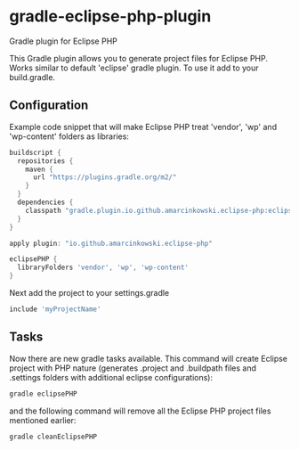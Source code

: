 # gradle-eclipse-php-plugin
Gradle plugin for Eclipse PHP

This Gradle plugin allows you to generate project files for Eclipse PHP. Works similar to default 'eclipse' gradle plugin.
To use it add to your build.gradle.

## Configuration
Example code snippet that will make Eclipse PHP treat 'vendor', 'wp' and 'wp-content' folders as libraries:

```gradle
buildscript {
  repositories {
    maven {
      url "https://plugins.gradle.org/m2/"
    }
  }
  dependencies {
    classpath "gradle.plugin.io.github.amarcinkowski.eclipse-php:eclipse-php:1.2.9"
  }
}

apply plugin: "io.github.amarcinkowski.eclipse-php"

eclipsePHP {
  libraryFolders 'vendor', 'wp', 'wp-content'
}
```
Next add the project to your settings.gradle
```gradle
include 'myProjectName'
```

## Tasks
Now there are new gradle tasks available.
This command will create Eclipse project with PHP nature (generates .project and .buildpath files and .settings folders with additional eclipse configurations):
```bash
gradle eclipsePHP
```
and the following command will remove all the Eclipse PHP project files mentioned earlier:
```shell
gradle cleanEclipsePHP
```
